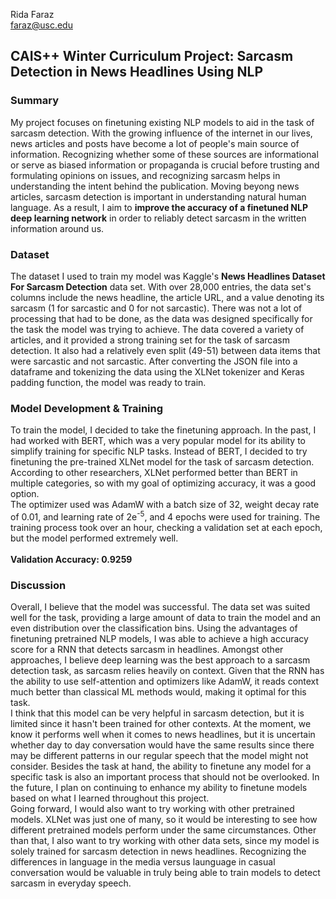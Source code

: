 Rida Faraz <br>
faraz@usc.edu
## CAIS++ Winter Curriculum Project: Sarcasm Detection in News Headlines Using NLP

### Summary
My project focuses on finetuning existing NLP models to aid in the task of sarcasm detection. With the growing influence of the internet in our lives, news articles and posts have become a lot of people's main source of information. Recognizing whether some of these sources are informational or serve as biased information or propaganda is crucial before trusting and formulating opinions on issues, and recognizing sarcasm helps in understanding the intent behind the publication. Moving beyong news articles, sarcasm detection is important in understanding natural human language. As a result, I aim to **improve the accuracy of a finetuned NLP deep learning network** in order to reliably detect sarcasm in the written information around us. 

### Dataset
The dataset I used to train my model was Kaggle's **News Headlines Dataset For Sarcasm Detection** data set. With over 28,000 entries, the data set's columns include the news headline, the article URL, and a value denoting its sarcasm (1 for sarcastic and 0 for not sarcastic). There was not a lot of processing that had to be done, as the data was designed specifically for the task the model was trying to achieve. The data covered a variety of articles, and it provided a strong training set for the task of sarcasm detection. It also had a relatively even split (49-51) between data items that were sarcastic and not sarcastic. After converting the JSON file into a dataframe and tokenizing the data using the XLNet tokenizer and Keras padding function, the model was ready to train.

### Model Development & Training
To train the model, I decided to take the finetuning approach. In the past, I had worked with BERT, which was a very popular model for its ability to simplify training for specific NLP tasks. Instead of BERT, I decided to try finetuning the pre-trained XLNet model for the task of sarcasm detection. According to other researchers, XLNet performed better than BERT in multiple categories, so with my goal of optimizing accuracy, it was a good option.  
The optimizer used was AdamW with a batch size of 32, weight decay rate of 0.01, and learning rate of 2e<sup>-5</sup>, and 4 epochs were used for training. The training process took over an hour, checking a validation set at each epoch, but the model performed extremely well. <br>
<br>
**Validation Accuracy: 0.9259** <br>

### Discussion
Overall, I believe that the model was successful. The data set was suited well for the task, providing a large amount of data to train the model and an even distribution over the classification bins. Using the advantages of finetuning pretrained NLP models, I was able to achieve a high accuracy score for a RNN that detects sarcasm in headlines. Amongst other approaches, I believe deep learning was the best approach to a sarcasm detection task, as sarcasm relies heavily on context. Given that the RNN has the ability to use self-attention and optimizers like AdamW, it reads context much better than classical ML methods would, making it optimal for this task. <br>
I think that this model can be very helpful in sarcasm detection, but it is limited since it hasn't been trained for other contexts. At the moment, we know it performs well when it comes to news headlines, but it is uncertain whether day to day conversation would have the same results since there may be different patterns in our regular speech that the model might not consider. Besides the task at hand, the ability to finetune any model for a specific task is also an important process that should not be overlooked. In the future, I plan on continuing to enhance my ability to finetune models based on what I learned throughout this project. <br>
Going forward, I would also want to try working with other pretrained models. XLNet was just one of many, so it would be interesting to see how different pretrained models perform under the same circumstances. Other than that, I also want to try working with other data sets, since my model is solely trained for sarcasm detection in news headlines. Recognizing the differences in language in the media versus launguage in casual conversation would be valuable in truly being able to train models to detect sarcasm in everyday speech. 
